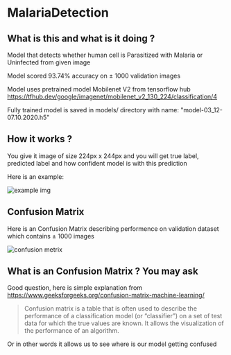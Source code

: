 # **MalariaDetection**

## **What is this and what is it doing ?**

Model that detects whether human cell is Parasitized with Malaria or Uninfected from given image

Model scored 93.74% accuracy on ± 1000 validation images

Model uses pretrained model Mobilenet V2 from tensorflow hub https://tfhub.dev/google/imagenet/mobilenet_v2_130_224/classification/4

Fully trained model is saved in models/ directory with name: "model-03_12-07.10.2020.h5"

## **How it works ?**

You give it image of size 224px x 244px and you will get true label, predicted label and how confident model is with this prediction

Here is an example:

![example img](https://ctrlv.cz/shots/2020/07/10/zi3d.png)

## **Confusion Matrix**

Here is an Confusion Matrix describing performence on validation dataset which contains ± 1000 images

![confusion metrix](https://ctrlv.cz/shots/2020/07/10/Sck3.png)

## **What is an Confusion Matrix ? You may ask**

Good question, here is simple explanation from https://www.geeksforgeeks.org/confusion-matrix-machine-learning/

> Confusion matrix is a table that is often used to describe the performance of a classification model (or “classifier”) on a set of test data for which the true values are known. It allows the visualization of the performance of an algorithm.

Or in other words it allows us to see where is our model getting confused
